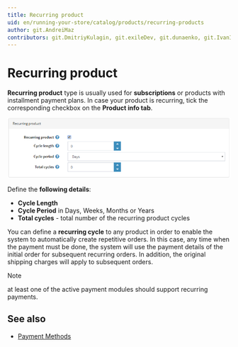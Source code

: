 ```yaml
---
title: Recurring product
uid: en/running-your-store/catalog/products/recurring-products
author: git.AndreiMaz
contributors: git.DmitriyKulagin, git.exileDev, git.dunaenko, git.IvanIvanIvanov
---
```


# Recurring product

**Recurring product** type is usually used for **subscriptions** or products with installment payment plans. In case your product is recurring, tick the corresponding checkbox on the **Product info tab**.

![recurring](_static/recurring-products/recurring.png)

Define the **following details**:

- **Cycle Length**
- **Cycle Period** in Days, Weeks, Months or Years
- **Total cycles** - total number of the recurring product cycles

You can define a **recurring cycle** to any product in order to enable the system to automatically create repetitive orders. In this case, any time when the payment must be done, the system will use the payment details of the initial order for subsequent recurring orders. In addition, the original shipping charges will apply to subsequent orders.

> [!NOTE]
> 
> at least one of the active payment modules should support recurring payments.

## See also

- [Payment Methods](xref:en/user-guide/configuring/setting-up/payments/methods/index)
